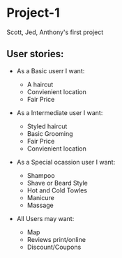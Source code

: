 # Project-1
Scott, Jed, Anthony's first project

## User stories:

- As a Basic userr I want:
    - A haircut
    - Convienient location
    - Fair Price

- As a Intermediate user I want:
    - Styled haircut
    - Basic Grooming
    - Fair Price
    - Convienient location


- As a Special ocassion user I want:
    - Shampoo
    - Shave or Beard Style
    - Hot and Cold Towles
    - Manicure
    - Massage

- All Users may want:
    - Map
    - Reviews print/online
    - Discount/Coupons
